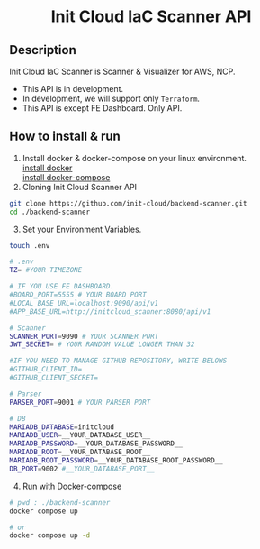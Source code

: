 <div align="center">    
 
# Init Cloud IaC Scanner API

</div>
 
## Description   
Init Cloud IaC Scanner is Scanner & Visualizer for AWS, NCP.
* This API is in development.
* In development, we will support only `Terraform`.
* This API is except FE Dashboard. Only API.


## How to install & run
1. Install docker & docker-compose on your linux environment.  
    [install docker](https://docs.docker.com/engine/install/ubuntu/)  
    [install docker-compose](https://docs.docker.com/compose/install/linux/)
2. Cloning Init Cloud Scanner API
```bash
git clone https://github.com/init-cloud/backend-scanner.git
cd ./backend-scanner
```  
3. Set your Environment Variables. 
```bash
touch .env
```
```bash
# .env
TZ= #YOUR TIMEZONE

# IF YOU USE FE DASHBOARD.
#BOARD_PORT=5555 # YOUR BOARD PORT
#LOCAL_BASE_URL=localhost:9090/api/v1
#APP_BASE_URL=http://initcloud_scanner:8080/api/v1

# Scanner
SCANNER_PORT=9090 # YOUR SCANNER PORT
JWT_SECRET= # YOUR RANDOM VALUE LONGER THAN 32

#IF YOU NEED TO MANAGE GITHUB REPOSITORY, WRITE BELOWS
#GITHUB_CLIENT_ID=  
#GITHUB_CLIENT_SECRET= 

# Parser
PARSER_PORT=9001 # YOUR PARSER PORT

# DB
MARIADB_DATABASE=initcloud
MARIADB_USER=__YOUR_DATABASE_USER__
MARIADB_PASSWORD=__YOUR_DATABASE_PASSWORD__
MARIADB_ROOT=__YOUR_DATABASE_ROOT__
MARIADB_ROOT_PASSWORD=__YOUR_DATABASE_ROOT_PASSWORD__
DB_PORT=9002 #__YOUR_DATABASE_PORT__ 

```   
4. Run with Docker-compose
```bash
# pwd : ./backend-scanner
docker compose up

# or
docker compose up -d
```
